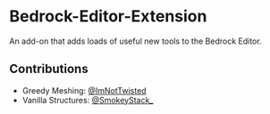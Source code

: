 # Bedrock-Editor-Extension
An add-on that adds loads of useful new tools to the Bedrock Editor. 

## Contributions
- Greedy Meshing: [@ImNotTwisted](https://twitter.com/ImNotTwisted)
- Vanilla Structures: [@SmokeyStack_](https://twitter.com/SmokeyStack_)
